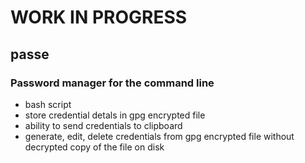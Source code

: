 # WORK IN PROGRESS

## passe
### Password manager for the command line

- bash script
- store credential detals in gpg encrypted file
- ability to send credentials to clipboard
- generate, edit, delete credentials from gpg encrypted file without decrypted copy of the file on
  disk

